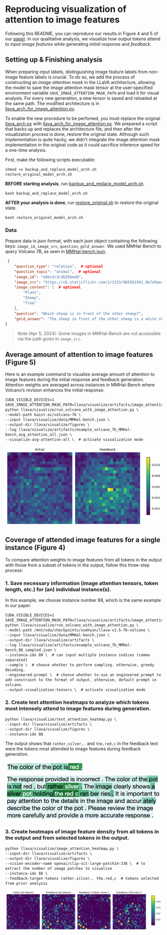 # Reproducing visualization of attention to image features

Following this README, you can reproduce our results in Figure 4 and 5 of our [paper](https://arxiv.org/abs/2311.07362).
In our qualitative analysis, we visualize how *output tokens* attend to *input image features* while generating *initial response* and *feedback*.

## Setting up & Finishing analysis
When preparing input labels, distinguishing image feature labels from non-image feature labels is crucial. To do so, we add the process of constructing an *image attention mask* in the LLaVA architecture, allowing the model to save the image attention mask tensor at the user-specified environment variable `SAVE_IMAGE_ATTENTION_MASK_PATH` and load it for visual analysis. For every new generation, a new tensor is saved and reloaded at the same path. The modified architecture is in [llava_arch_for_image_attention.py](../model/llava_arch_for_image_attention.py).

To enable the new procedure to be perfomed, you must replace the original [llava_arch.py](../model/llava_arch.py) with [llava_arch_for_image_attention.py](../model/llava_arch_for_image_attention.py). We prepared a script that backs up and replaces the architecture file, and then after the visualization process is done, restore the original state. Although such implementation is quite hacky, we didn't integrate the image attention mask implementation in the original code as it could sacrifice inference speed for a one-time analysis.

First, make the following scripts executable:

```
chmod +x backup_and_replace_model_arch.sh restore_original_model_arch.sh
```

**BEFORE starting analysis**, run [backup_and_replace_model_arch.sh](./backup_and_replace_model_arch.sh).
```
bash backup_and_replace_model_arch.sh
```

**AFTER your analysis is done**, run [restore_original.sh](./restore_original_model_arch.sh) to restore the original state.
```
bash restore_original_model_arch.sh
```

### Data
Prepare data in json format, with each json object containing the following keys: `image_id`, `image_src`, `question`, `gold_answer`. We used MMHal-Bench to query Volcano 7B, as seen in [MMHal-bench.json](data/MMHal-bench.json).

```json
 {
    "question_type": "relation",  # optional
    "question_topic": "animal",  # optional
    "image_id": "ebbc5c3c4b35bedd",
    "image_src": "https://c6.staticflickr.com/2/1333/965561501_0b7e9aed90_o.jpg",
    "image_content": [  # optional
        "Plant",
        "Sheep",
        "Tree"
    ],
    "question": "Which sheep is in front of the other sheep?",
    "gold_answer": "The sheep in front of the other sheep is a white sheep."
}
```
> Note (Apr 5, 2024): Some images in MMHal-Bench are not accessible via the path given in `image_src`.

## Average amount of attention to image features (Figure 5)
Here is an example command to visualize average amount of attention to image features during the initial response and feedback generation. Attention weights are averaged across instances in MMHal-Bench where Volcano’s revision enhances the initial response.

```
CUDA_VISIBLE_DEVICES=1 SAVE_IMAGE_ATTENTION_MASK_PATH=llava/visualize/artifacts/image_attention_mask.pt python llava/visualize/run_volcano_with_image_attention.py \
--model-path kaist-ai/volcano-7b \
--input llava/visualize/data/MMHal-bench.json \
--output-dir llava/visualize/figures \
--log llava/visualize/artifacts/example_volcano_7b_MMHal-bench_avg_attention_all.json \
--visualize-avg-attention-all \  # activate visualization mode
```
![figure_5_replica](figures/greedy_image_attention_top_k_mean.png)

## Coverage of attended image features for a single instance (Figure 4)
To compare attention weights to image features from all tokens in the output with those from a subset of tokens in the output, follow this three-step process:

### 1. Save necessary information (image attention tensors, token length, etc.) for (an) individual instance(s). 

In this example, we choose instance number 88, which is the same example in our paper.

```
CUDA_VISIBLE_DEVICES=1 SAVE_IMAGE_ATTENTION_MASK_PATH=llava/visualize/artifacts/image_attention_mask.pt python llava/visualize/run_volcano_with_image_attention.py \
--model-path /mnt/sda/checkpoints/suehyun/llava-v1.5-7b-volcano \
--input llava/visualize/data/MMHal-bench.json \
--output-dir llava/visualize/artifacts \
--log llava/visualize/artifacts/example_volcano_7b_MMHal-bench_88_sampled.json \
--instance-idx 88 \  # can input multiple instance indices (comma separated)
--sample \  # choose whether to perform sampling. otherwise, greedy decoding.
--engineered-prompt \  # choose whether to use an engineered prompt to add constraint to the format of output. otherwise, default prompt in volcano.
--output-visualization-tensors \  # activate visualization mode
```

### 2. Create text attention heatmaps to analyze which tokens most intensely attend to image features during generation.

```
python llava/visualize/text_attention_heatmap.py \
--input-dir llava/visualize/artifacts \
--output-dir llava/visualize/figures \
--instance-idx 88
```

The output shows that `rather,silver,.` and `the,red,c` in the feedback text were the tokens most attended to image features during feedback generation.

![figure_4_replica_q2i](figures/text_heatmap_q2i_attention.png)
![figure_4_replica_f2i](figures/text_heatmap_f2i_attention.png)


### 3. Create heatmaps of image feature density from all tokens in the output and from selected tokens in the output.
```
python llava/visualize/image_attention_heatmap.py \
--input-dir llava/visualize/artifacts \
--output-dir llava/visualize/figures \
--vision-encoder-name openai/clip-vit-large-patch14-336 \  # to extract the number of image patches to visualize
--instance-idx 88 \
--feedback-target-tokens rather,silver,. the,red,c  # tokens selected from prior analysis
```

![figure_4_replica_image](figures/image_heatmap__rather,silver,._the,red,c.png)